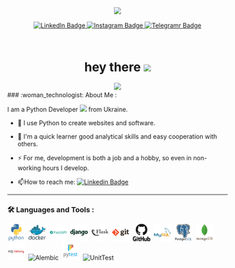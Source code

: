 <div id="header" align="center">
  <img src="https://media.giphy.com/media/k0ijJhqrUP4T2EvmJ1/giphy.gif" width="300"/>
</div>
<p align="center">
  <a href="https://www.linkedin.com/in/maria-volochnyuk">
    <img src="https://img.shields.io/badge/LinkedIn-blue?style=for-the-badge&logo=linkedin&logoColor=white" alt="LinkedIn Badge"/>
  </a>
  <a href="https://instagram.com/func_odes?igshid=Y2M0YTlkZGNmOQ%3D%3D">
    <img src="https://img.shields.io/badge/Instagram-pink?style=for-the-badge&logo=instagram&logoColor=white" alt="Instagram Badge"/>
  </a>
  <a href="https://t.me/mialady_2">
    <img src="https://img.shields.io/badge/Telegram-blue?style=for-the-badge&logo=telegram&logoColor=white" alt="Telegramr Badge"/>
  </a>
</p>
<p align="center">
  <img src="https://komarev.com/ghpvc/?username=Maria-hub746&style=flat-square&color=blue" alt=""/>
</p>
<h1 align="center">hey there <img src="https://media.giphy.com/media/hvRJCLFzcasrR4ia7z/giphy.gif" width="40"></h1>


<div align="center">
  <img src="https://media.giphy.com/media/hpXdHPfFI5wTABdDx9/giphy.gif" width="590""/>
</div>
### :woman_technologist: About Me :

I am a Python Developer <img src="https://media.giphy.com/media/Oj25fisQ3zhukVWY96/giphy.gif" width="30"> from Ukraine.

- :telescope: I use Python to create websites and software.

- :seedling: I'm a quick learner good analytical skills and easy cooperation with others.

- :zap: For me, development is both a job and a hobby, so even in non-working hours I develop.

- :mailbox:How to reach me: [![Linkedin Badge](https://img.shields.io/badge/LinkedIn-blue?style=for-the-badge&logo=linkedin&logoColor=white)](https://www.linkedin.com/in/maria-volochnyuk)

---

### :hammer_and_wrench: Languages and Tools :

<div>
  <img src="https://github.com/devicons/devicon/blob/master/icons/python/python-original-wordmark.svg" title="Python" alt="Python" width="40" height="40"/>&nbsp;
  <img src="https://github.com/devicons/devicon/blob/master/icons/docker/docker-original-wordmark.svg" title="Docker" alt="Docker" width="40" height="40"/>&nbsp;
  <img src="https://github.com/devicons/devicon/blob/master/icons/fastapi/fastapi-original-wordmark.svg" title="FastAPI" alt="FastAPI" width="40" height="40"/>&nbsp;
  <img src="https://github.com/devicons/devicon/blob/master/icons/django/django-plain-wordmark.svg" title="Django" alt="Django" width="40" height="40"/>&nbsp;
  <img src="https://github.com/devicons/devicon/blob/master/icons/flask/flask-original-wordmark.svg" title="Flask" alt="Flask" width="40" height="40"/>&nbsp;
  <img src="https://github.com/devicons/devicon/blob/master/icons/git/git-original-wordmark.svg" title="Git" **alt="Git" width="40" height="40"/>&nbsp;
  <img src="https://github.com/devicons/devicon/blob/master/icons/github/github-original-wordmark.svg" title="GitHub" alt="GitHub" width="40" height="40"/>&nbsp;
  <img src="https://github.com/devicons/devicon/blob/master/icons/mysql/mysql-original-wordmark.svg" title="MySQL"  alt="MySQL" width="40" height="40"/>&nbsp;
  <img src="https://github.com/devicons/devicon/blob/master/icons/postgresql/postgresql-original-wordmark.svg" title="PostgreSQL" alt="PostgreSQL" width="40" height="40"/>&nbsp;
  <img src="https://github.com/devicons/devicon/blob/master/icons/mongodb/mongodb-original-wordmark.svg" title="mongoDB" alt="mongoDB" width="40" height="40"/>&nbsp;
  <img src="https://github.com/devicons/devicon/blob/master/icons/sqlalchemy/sqlalchemy-original-wordmark.svg"  title="SQLAlchemy" alt="SQLAlchemy" width="40" height="40"/>&nbsp;
  <img src="http://www.alembic.io/images/alembic_logo.jpg" title="Alembic" alt="Alembic" width="40" height="40"/>&nbsp;
  <img src="https://github.com/devicons/devicon/blob/master/icons/pytest/pytest-original-wordmark.svg" title="PyTest" alt="PyTest" width="40" height="40"/>&nbsp;
  <img src="https://www.softwaretestinghelp.com/wp-content/qa/uploads/2019/12/UnitTest-Logo.png" title="UnitTest" alt="UnitTest" width="50" height="40"/>&nbsp;
  </div>

